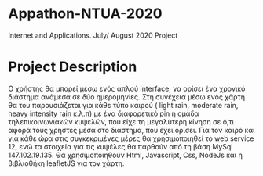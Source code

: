 # Appathon-NTUA-2020

Internet and Applications. July/ August 2020 Project
# Project Description

Ο χρήστης θα μπορεί μέσω ενός απλού interface, να ορίσει ένα χρονικό διάστημα ανάμεσα σε δύο ημερομηνίες. Στη συνέχεια μέσω ενός χάρτη θα του παρουσιάζεται για κάθε τύπο καιρού ( light rain, moderate rain, heavy intensity rain κ.λ.π) με ένα διαφορετικό pin η ομάδα τηλεπικοινωνιακών κυψελών, που είχε τη μεγαλύτερη κίνηση σε ό,τι αφορά τους χρήστες μέσα στο διάστημα, που έχει ορίσει. Για τον καιρό και για κάθε ώρα στις συγκεκριμένες μέρες θα χρησιμοποιηθεί το web service 12, ενώ τα στοιχεία για τις κυψέλες θα παρθούν από τη βάση MySql  147.102.19.135. Θα χρησιμοποιηθούν Html, Javascript, Css, NodeJs και η βιβλιοθήκη leafletJS για τον χάρτη.
